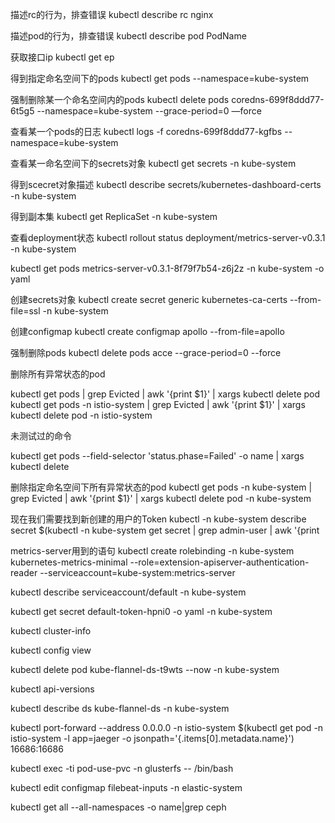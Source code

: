 描述rc的行为，排查错误
kubectl describe rc nginx  

描述pod的行为，排查错误
kubectl describe pod PodName

获取接口ip
kubectl get ep 

得到指定命名空间下的pods
kubectl get pods --namespace=kube-system

强制删除某一个命名空间内的pods
kubectl delete pods coredns-699f8ddd77-6t5g5 --namespace=kube-system  --grace-period=0 —force

查看某一个pods的日志
kubectl logs -f coredns-699f8ddd77-kgfbs --namespace=kube-system

查看某一命名空间下的secrets对象
kubectl get secrets -n kube-system

得到scecret对象描述
kubectl describe secrets/kubernetes-dashboard-certs -n kube-system

得到副本集
kubectl get ReplicaSet -n kube-system

查看deployment状态
kubectl rollout status deployment/metrics-server-v0.3.1 -n kube-system

kubectl get pods metrics-server-v0.3.1-8f79f7b54-z6j2z -n kube-system -o yaml

创建secrets对象
kubectl create secret generic kubernetes-ca-certs --from-file=ssl -n kube-system

创建configmap
kubectl create configmap apollo --from-file=apollo

强制删除pods
kubectl delete pods acce --grace-period=0 --force

删除所有异常状态的pod

kubectl get pods | grep Evicted | awk '{print $1}' | xargs kubectl delete pod
kubectl get pods -n istio-system | grep Evicted | awk '{print $1}' | xargs kubectl delete pod  -n istio-system

未测试过的命令

kubectl get pods --field-selector 'status.phase=Failed' -o name | xargs kubectl delete

删除指定命名空间下所有异常状态的pod
kubectl get pods -n kube-system | grep Evicted | awk '{print $1}' | xargs kubectl delete pod -n kube-system

现在我们需要找到新创建的用户的Token
kubectl -n kube-system describe secret $(kubectl -n kube-system get secret | grep admin-user | awk '{print 

metrics-server用到的语句
kubectl create rolebinding -n kube-system kubernetes-metrics-minimal --role=extension-apiserver-authentication-reader --serviceaccount=kube-system:metrics-server

kubectl describe serviceaccount/default -n kube-system

kubectl get secret default-token-hpni0 -o yaml -n kube-system

kubectl cluster-info

kubectl config view

kubectl delete pod kube-flannel-ds-t9wts --now -n kube-system

kubectl api-versions

kubectl describe ds kube-flannel-ds -n kube-system

kubectl port-forward --address 0.0.0.0 -n istio-system $(kubectl get pod -n istio-system -l app=jaeger -o jsonpath='{.items[0].metadata.name}') 16686:16686


kubectl exec -ti pod-use-pvc  -n glusterfs -- /bin/bash

kubectl edit configmap filebeat-inputs -n elastic-system

kubectl get all --all-namespaces -o name|grep ceph
